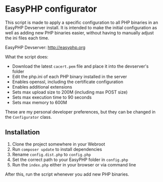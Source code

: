 # EasyPHP configurator

This script is made to apply a specific configuration to all PHP binaries in an EasyPHP Devserver install. It is intended to make the initial configuration as well as adding new PHP binaries easier, without having to manually adjust the ini files each time.

EasyPHP Devserver: http://easyphp.org

What the script does:

- Download the latest `cacert.pem` file and place it into the devserver's folder
- Edit the php.ini of each PHP binary installed in the server
- Enables openssl, including the certificate configuration
- Enables additional extensions
- Sets max upload size to 200M (including max POST size)
- Sets max execution time to 90 seconds
- Sets max memory to 600M

These are my personal developer preferences, but they can be changed in the `Configurator` class.

## Installation

1. Clone the project somewhere in your Webroot
1. Run `composer update` to install dependencies
1. Rename `config.dist.php` to `config.php`
1. Set the correct path to your EasyPHP folder in `config.php`
1. Run the `index.php` either in your browser or via command line

After this, run the script whenever you add new PHP binaries.
